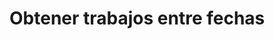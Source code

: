 # Obtener trabajos entre fechas

<api-endpoint openapi-path="../openapi.yaml" endpoint="/trabajos/{trabajadorId}/finalizados/{fecIni}/{fecFin}" method="get"/>